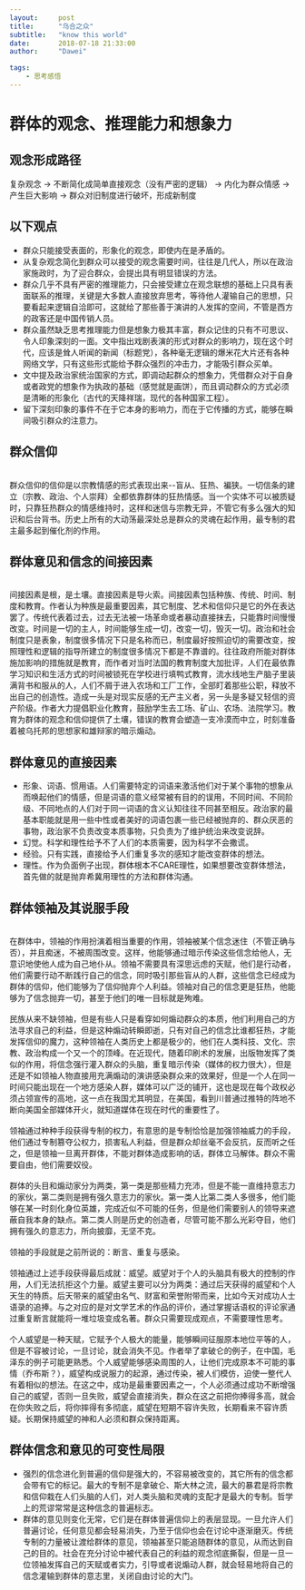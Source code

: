 ```yaml
---
layout:     post
title:      "乌合之众"
subtitle:   "know this world"
date:       2018-07-18 21:33:00
author:     "Dawei"

tags:
    - 思考感悟
---
```

群体的观念、推理能力和想象力 
==

## 观念形成路径 ##
复杂观念 -> 不断简化成简单直接观念（没有严密的逻辑） -> 内化为群众情感 -> 产生巨大影响 -> 群众对旧制度进行破坏，形成新制度

## 以下观点 ##
- 群众只能接受表面的，形象化的观念，即使内在是矛盾的。
- 从复杂观念简化到群众可以接受的观念需要时间，往往是几代人，所以在政治家施政时，为了迎合群众，会提出具有明显错误的方法。
- 群众几乎不具有严密的推理能力，只会接受建立在观念联想的基础上只具有表面联系的推理，关键是大多数人直接放弃思考，等待他人灌输自己的思想，只要看起来逻辑自洽即可，这就给了那些善于演讲的人发挥的空间，不管是西方的政客还是中国传销人员。
- 群众虽然缺乏思考推理能力但是想象力极其丰富，群众记住的只有不可思议、令人印象深刻的一面。文中指出戏剧表演的形式对群众的影响力，现在这个时代，应该是耸人听闻的新闻（标题党），各种毫无逻辑的爆米花大片还有各种网络文学，只有这些形式能给予群众强烈的冲击力，才能吸引群众买单。
- 文中提及政治家统治国家的方式，即调动起群众的想象力，凭借群众对于自身或者政党的想象作为执政的基础（感觉就是画饼），而且调动群众的方式必须是清晰的形象化（古代的天降祥瑞，现代的各种国家工程）。
- 留下深刻印象的事件不在于它本身的影响力，而在于它传播的方式，能够在瞬间吸引群众的注意力。

## 群众信仰
<br>群众信仰的信仰是以宗教情感的形式表现出来--盲从、狂热、褊狭。一切信条的建立（宗教、政治、个人崇拜）全都依靠群体的狂热情感。当一个实体不可以被质疑时，只靠狂热群众的情感维持时，这样和迷信与宗教无异，不管它有多么强大的知识和后台背书。历史上所有的大动荡最深处总是群众的灵魂在起作用，最专制的君主最多起到催化剂的作用。<br/>

## 群体意见和信念的间接因素
<br>间接因素是根，是土壤。直接因素是导火索。间接因素包括种族、传统、时间、制度和教育。作者认为种族是最重要因素，其它制度、艺术和信仰只是它的外在表达罢了。传统代表着过去，过去无法被一场革命或者暴动直接抹去，只能靠时间慢慢改变。时间是一切的主人，时间能够生成一切，改变一切，毁灭一切。政治和社会制度只是表象，制度很多情况下只是名称而已，制度最好按照迫切的需要改变，按照理性和逻辑的指导所建立的制度很多情况下都是不靠谱的。往往政府所能对群体施加影响的措施就是教育，而作者对当时法国的教育制度大加批评，人们在最依靠学习知识和生活方式的时间被锁死在学校进行填鸭式教育，流水线地生产脑子里装满背书和服从的人，人们不屑于进入农场和工厂工作，全部盯着那些公职，释放不出自己的创造性。造成一头是对现实反感的无产主义者，另一头是多疑又轻信的资产阶级。作者大力提倡职业化教育，鼓励学生去工场、矿山、农场、法院学习。教育为群体的观念和信仰提供了土壤，错误的教育会塑造一支冷漠而中立，时刻准备着被乌托邦的思想家和雄辩家的暗示煽动。<br/>

## 群体意见的直接因素
- 形象、词语、惯用语。人们需要特定的词语来激活他们对于某个事物的想象从而唤起他们的情感，但是词语的意义经常被有目的的误用，不同时间、不同阶级、不同地点的人们对于同一词语的含义认知往往不同甚至相反。政治家的最基本职能就是用一些中性或者美好的词语包裹一些已经被抛弃的、群众厌恶的事物，政治家不负责改变本质事物，只负责为了维护统治来改变说辞。
- 幻觉。科学和理性给予不了人们的本质需要，因为科学不会撒谎。
- 经验。只有实践，直接给予人们重复多次的感知才能改变群体的想法。
- 理性。作为负面例子出现，群体根本不CARE理性，如果想要改变群体想法，首先做的就是抛弃希冀用理性的方法和群体沟通。

## 群体领袖及其说服手段
<br>在群体中，领袖的作用扮演着相当重要的作用，领袖被某个信念迷住（不管正确与否），并且痴迷，不被周围改变。这样，他能够通过暗示传染这些信念给他人，无意识地使他人成为自己地仆从。领袖不需要具有深思远虑的天赋，他们是行动者，他们需要行动不断践行自己的信念，同时吸引那些盲从的人群，这些信念已经成为群体的信仰，他们能够为了信仰抛弃个人利益。领袖对自己的信念更是狂热，他能够为了信念抛弃一切，甚至于他们的唯一目标就是殉难。<br/>
<br>民族从来不缺领袖，但是有些人只是看穿如何煽动群众的本质，他们利用自己的方法寻求自己的利益，但是这种煽动转瞬即逝，只有对自己的信念比谁都狂热，才能发挥信仰的魔力，这种领袖在人类历史上都是极少的，他们在人类科技、文化、宗教、政治构成一个又一个的顶峰。在近现代，随着印刷术的发展，出版物发挥了类似的作用，将信念强行灌入群众的头脑，重复暗示传染（媒体的权力很大），但是还是不如领袖人物直接用充满煽动的演讲感染群众来的效果好，但是一个人在同一时间只能出现在一个地方感染人群，媒体可以广泛的铺开，这也是现在每个政权必须占领宣传的高地，这一点在我国尤其明显，在美国，看到川普通过推特的阵地不断向美国全部媒体开火，就知道媒体在现在时代的重要性了。<br/>
<br>领袖通过种种手段获得专制的权力，有意思的是专制恰恰是加强领袖威力的手段，他们通过专制篡夺公权力，损害私人利益，但是群众却丝毫不会反抗，反而听之任之，但是领袖一旦离开群体，不能对群体造成影响的话，群体立马解体。群众不需要自由，他们需要奴役。<br/>
<br>群体的头目和煽动家分为两类，第一类是那些精力充沛，但是不能一直维持意志力的家伙，第二类则是拥有强久意志力的家伙。第一类人比第二类人多很多，他们能够在某一时刻化身位英雄，完成近似不可能的任务，但是他们需要别人的领导来遮蔽自我本身的缺点。第二类人则是历史的创造者，尽管可能不那么光彩夺目，他们拥有强久的意志力，所向披靡，无坚不克。<br/>
<br>领袖的手段就是之前所说的：断言、重复与感染。<br/>
<br>领袖通过上述手段获得最后成就：威望。威望对于个人的头脑具有极大的控制的作用，人们无法抗拒这个力量。威望主要可以分为两类：通过后天获得的威望和个人天生的特质。后天带来的威望由名气、财富和荣誉附带而来，比如今天对成功人士语录的追捧。与之对应的是对文学艺术的作品的评价，通过掌握话语权的评论家通过重复断言就能将一堆垃圾变成名著。群众只需要现成观点，不需要理性思考。<br/>
<br>个人威望是一种天赋，它赋予个人极大的能量，能够瞬间征服原本地位平等的人，但是不容被讨论，一旦讨论，就会消失不见。作者举了拿破仑的例子，在中国，毛泽东的例子可能更熟悉。个人威望能够感染周围的人，让他们完成原本不可能的事情（乔布斯？），威望构成说服力的起源，通过传染，被人们模仿，迫使一整代人有着相似的想法。在这之中，成功是最重要因素之一，个人必须通过成功不断增强自己的威望，否则一旦失败，威望会直接消失，群众在这之前把你捧得多高，就会在你失败之后，将你摔得有多彻底，威望在短期不容许失败，长期看来不容许质疑。长期保持威望的神和人必须和群众保持距离。<br/>

## 群体信念和意见的可变性局限
- 强烈的信念进化到普遍的信仰是强大的，不容易被改变的，其它所有的信念都会带有它的标记。最大的专制不是拿破仑、斯大林之流，最大的暴君是将宗教和信仰栽在人们头脑的人们，对人类头脑和灵魂的支配才是最大的专制。哲学上的荒谬常常是这种信念的普遍标志。
- 群体的意见则变化无常，它们是在群体普遍信仰上的表层显现。一旦允许人们普遍讨论，任何意见都会轻易消失，乃至于信仰也会在讨论中逐渐磨灭。传统专制的力量被让渡给群体的意见，领袖甚至只能追随群体的意见，从而达到自己的目的。社会在充分讨论中被代表自己的利益的观念彻底撕裂，但是一旦一位领袖发挥自己的天赋或者实力，引导或者说煽动人群，就会轻易地将自己的信念灌输到群体的意志里，关闭自由讨论的大门。


